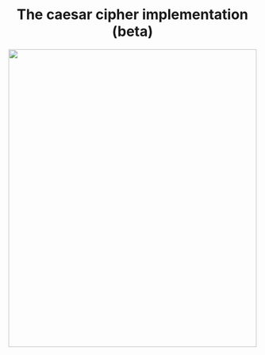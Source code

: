 <div align="center">
    <h1>
        The сaesar cipher implementation (beta)
    </h1>
    <img width="500" height = "600" src="https://proxy.duckduckgo.com/iu/?u=https%3A%2F%2Fwww.biography.com%2F.image%2Ft_share%2FMTE4MDAzNDEwNDQxMTExMDU0%2Fjulius-caesar-9192504-1-402.jpg&f=1">
</div>
